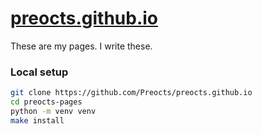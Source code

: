 # [preocts.github.io](https://preocts.github.io)

These are my pages.  I write these.

### Local setup

```bash
git clone https://github.com/Preocts/preocts.github.io
cd preocts-pages
python -m venv venv
make install
```
